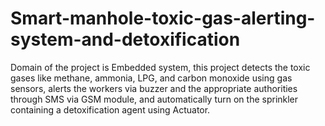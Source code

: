 # Smart-manhole-toxic-gas-alerting-system-and-detoxification

Domain of the project is Embedded system, this project detects the toxic gases like methane, ammonia, LPG, and
carbon monoxide using gas sensors, alerts the workers via buzzer and the appropriate authorities through SMS
via GSM module, and automatically turn on the sprinkler containing a detoxification agent using Actuator. 
